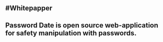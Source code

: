#Whitepapper 
-----

Password Date is open source web-application for safety manipulation with passwords.
-----
